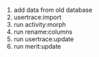 1. add data from old database
1. usertrace:import
2. run activity:morph
3. run rename:columns
4. run usertrace:update
5. run merit:update
